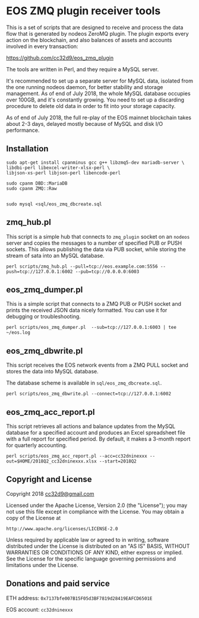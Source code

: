 # EOS ZMQ plugin receiver tools


This is a set of scripts that are designed to receive and process the
data flow that is generated by nodeos ZeroMQ plugin. The plugin exports
every action on the blockchain, and also balances of assets and accounts
involved in every transaction:

https://github.com/cc32d9/eos_zmq_plugin

The tools are written in Perl, and they require a MySQL server.

It's recommended to set up a separate server for MySQL data, isolated
from the one running nodeos daemon, for better stability and storage
management. As of end of July 2018, the whole MySQL database occupies
over 100GB, and it's constantly growing. You need to set up a discarding
procedure to delete old data in order to fit into your storage capacity.

As of end of July 2018, the full re-play of the EOS mainnet blockchain
takes about 2-3 days, delayed mostly because of MySQL and disk I/O
performance.


## Installation

```
sudo apt-get install cpanminus gcc g++ libzmq5-dev mariadb-server \
libdbi-perl libexcel-writer-xlsx-perl \
libjson-xs-perl libjson-perl libencode-perl

sudo cpanm DBD::MariaDB
sudo cpanm ZMQ::Raw


sudo mysql <sql/eos_zmq_dbcreate.sql
```



## zmq_hub.pl

This script is a simple hub that connects to `zmq_plugin` socket on an
`nodeos` server and copies the messages to a number of specified PUB or
PUSH sockets. This allows publishing the data via PUB socket, while
storing the stream of sata into an MySQL database.

```
perl scripts/zmq_hub.pl --pull=tcp://eos.example.com:5556 --push=tcp://127.0.0.1:6002 --pub=tcp://0.0.0.0:6003

```



## eos_zmq_dumper.pl

This is a simple script that connects to a ZMQ PUB or PUSH socket and prints
the received JSON data nicely formatted. You can use it for debugging or
troubleshooting.

```
perl scripts/eos_zmq_dumper.pl  --sub=tcp://127.0.0.1:6003 | tee ~/eos.log
```



## eos_zmq_dbwrite.pl

This script receives the EOS network events from a ZMQ PULL socket and
stores the data into MySQL database.

The database scheme is available in `sql/eos_zmq_dbcreate.sql`.

```
perl scripts/eos_zmq_dbwrite.pl --connect=tcp://127.0.0.1:6002
```



## eos_zmq_acc_report.pl

This script retrieves all actions and balance updates from the MySQL
database for a specified account and produces an Excel spreadsheet file
with a full report for specified period. By default, it makes a 3-month
report for quarterly accounting.

```
perl scripts/eos_zmq_acc_report.pl --acc=cc32dninexxx --out=$HOME/2018Q2_cc32dninexxx.xlsx --start=2018Q2

```



## Copyright and License

Copyright 2018 cc32d9@gmail.com

Licensed under the Apache License, Version 2.0 (the "License");
you may not use this file except in compliance with the License.
You may obtain a copy of the License at

    http://www.apache.org/licenses/LICENSE-2.0

Unless required by applicable law or agreed to in writing, software
distributed under the License is distributed on an "AS IS" BASIS,
WITHOUT WARRANTIES OR CONDITIONS OF ANY KIND, either express or implied.
See the License for the specific language governing permissions and
limitations under the License.


## Donations and paid service

ETH address: `0x7137bfe007B15F05d3BF7819d28419EAFCD6501E`

EOS account: `cc32dninexxx`
